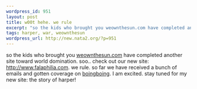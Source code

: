 ```yaml
--- 
wordpress_id: 951
layout: post
title: w00t hehe. we rule
excerpt: "so the kids who brought you weownthesun.com have completed another site toward world domination. soo.. check out our new site: http://www.falaphilia.com. we rule. so far we have received a bunch of emails and gotten coverage on  boingboing. I am..."
tags: harper, war, weownthesun
wordpress_url: http://new.nata2.org/?p=951
---
```

so the kids who brought you <A href="http://weownthesun.com">weownthesun.com</a> have completed another site toward world domination. soo.. check out our new site: <a href="http://www.falaphilia.com">http://www.falaphilia.com</a>. we rule. so far we have received a bunch of emails and gotten coverage on  <a href="http://www.boingboing.net/2004/10/14/bill_oreillys_allege.html">boingboing</a>. I am excited. stay tuned for my new site: the story of harper!
